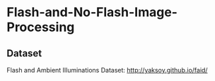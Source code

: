 # Flash-and-No-Flash-Image-Processing

## Dataset
Flash and Ambient Illuminations Dataset: http://yaksoy.github.io/faid/
